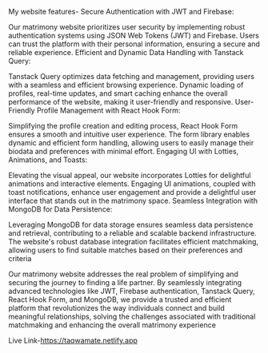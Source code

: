 My website features-
Secure Authentication with JWT and Firebase:

Our matrimony website prioritizes user security by implementing robust authentication systems using JSON Web Tokens (JWT) and Firebase. Users can trust the platform with their personal information, ensuring a secure and reliable experience.
Efficient and Dynamic Data Handling with Tanstack Query:

Tanstack Query optimizes data fetching and management, providing users with a seamless and efficient browsing experience. Dynamic loading of profiles, real-time updates, and smart caching enhance the overall performance of the website, making it user-friendly and responsive.
User-Friendly Profile Management with React Hook Form:

Simplifying the profile creation and editing process, React Hook Form ensures a smooth and intuitive user experience. The form library enables dynamic and efficient form handling, allowing users to easily manage their biodata and preferences with minimal effort.
Engaging UI with Lotties, Animations, and Toasts:

Elevating the visual appeal, our website incorporates Lotties for delightful animations and interactive elements. Engaging UI animations, coupled with toast notifications, enhance user engagement and provide a delightful user interface that stands out in the matrimony space.
Seamless Integration with MongoDB for Data Persistence:

Leveraging MongoDB for data storage ensures seamless data persistence and retrieval, contributing to a reliable and scalable backend infrastructure. The website's robust database integration facilitates efficient matchmaking, allowing users to find suitable matches based on their preferences and criteria


Our matrimony website addresses the real problem of simplifying and securing the journey to finding a life partner. By seamlessly integrating advanced technologies like JWT, Firebase authentication, Tanstack Query, React Hook Form, and MongoDB, we provide a trusted and efficient platform that revolutionizes the way individuals connect and build meaningful relationships, solving the challenges associated with traditional matchmaking and enhancing the overall matrimony experience

Live Link-https://taqwamate.netlify.app
